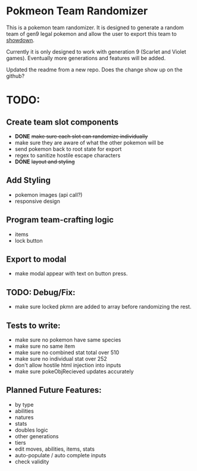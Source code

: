 # Pokmeon Team Randomizer

This is a pokemon team randomizer. It is designed to generate a random team of gen9 legal pokemon and allow the user to export this team to [showdown](https://pokemonshowdown.com/).

Currently it is only designed to work with generation 9 (Scarlet and Violet games). Eventually more generations and features will be added.

Updated the readme from a new repo. Does the change show up on the github?

# TODO: 
## Create team slot components
- **DONE**  ~~make sure each slot can randomize individually~~
- make sure they are aware of what the other pokemon will be
- send pokemon back to root state for export
- regex to sanitize hostile escape characters
- **DONE** ~~layout and styling~~

## Add Styling
- pokemon images (api call?)
- responsive design

## Program team-crafting logic
- items
- lock button

## Export to modal
- make modal appear with text on button press.


## TODO: Debug/Fix:
- make sure locked pkmn are added to array before randomizing the rest.

## Tests to write:
- make sure no pokemon have same species
- make sure no same item
- make sure no combined stat total over 510
- make sure no individual stat over 252
- don't allow hostile html injection into inputs
- make sure pokeObjRecieved updates accurately

## Planned Future Features:
- by type
- abilities
- natures
- stats
- doubles logic
- other generations
- tiers
- edit moves, abilities, items, stats
- auto-populate / auto complete inputs
- check validity


